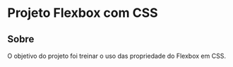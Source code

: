 # Projeto Flexbox com CSS

## Sobre

O objetivo do projeto foi treinar o uso das propriedade do Flexbox em CSS.
